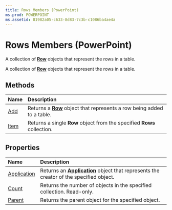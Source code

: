 ```yaml
---
title: Rows Members (PowerPoint)
ms.prod: POWERPOINT
ms.assetid: 81982a05-c633-8d83-7c3b-c1086ba4ae4a
---
```



# Rows Members (PowerPoint)
A collection of  **[Row](row-object-powerpoint.md)** objects that represent the rows in a table.

A collection of  **[Row](row-object-powerpoint.md)** objects that represent the rows in a table.


## Methods



|**Name**|**Description**|
|:-----|:-----|
|[Add](rows-add-method-powerpoint.md)|Returns a  **[Row](row-object-powerpoint.md)** object that represents a row being added to a table.|
|[Item](rows-item-method-powerpoint.md)|Returns a single  **Row** object from the specified **Rows** collection.|

## Properties



|**Name**|**Description**|
|:-----|:-----|
|[Application](rows-application-property-powerpoint.md)|Returns an  **[Application](application-object-powerpoint.md)** object that represents the creator of the specified object.|
|[Count](rows-count-property-powerpoint.md)|Returns the number of objects in the specified collection. Read-only.|
|[Parent](rows-parent-property-powerpoint.md)|Returns the parent object for the specified object.|

